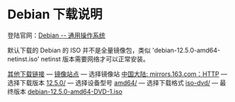 # Debian 下载说明

登陆官网：[Debian -- 通用操作系统]

[Debian -- 通用操作系统]: https://www.debian.org/index.zh-cn.html

默认下载的 Debian 的 ISO 并不是全量镜像包，类似 'debian-12.5.0-amd64-netinst.iso' netinst 版本需要网络才可以正常安装。

[其他下载链接] — [镜像站点] — 选择镜像站 [中国大陆: mirrors.163.com：HTTP] — 选择下载版本 [12.5.0/] — 选择设备型号 [amd64/] — 选择下载格式 [iso-dvd/] — 最终版本 [debian-12.5.0-amd64-DVD-1.iso]

[其他下载链接]: https://www.debian.org/distrib/
[镜像站点]: https://www.debian.org/CD/http-ftp/#mirrors
[中国大陆: mirrors.163.com：HTTP]: https://mirrors.163.com/debian-cd/
[12.5.0/]: https://mirrors.163.com/debian-cd/12.5.0/
[amd64/]: https://mirrors.163.com/debian-cd/12.5.0/amd64/
[iso-dvd/]: https://mirrors.163.com/debian-cd/12.5.0/amd64/iso-dvd/
[debian-12.5.0-amd64-DVD-1.iso]: https://mirrors.163.com/debian-cd/12.5.0/amd64/iso-dvd/debian-12.5.0-amd64-DVD-1.iso
